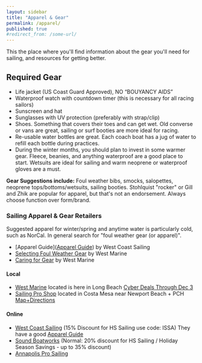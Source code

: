 ```yaml
---
layout: sidebar
title: "Apparel & Gear"
permalink: /apparel/
published: true
#redirect_from: /some-url/
---
```



This the place where you'll find information about the gear you'll need for sailing, and resources for getting better.

## Required Gear

-   Life jacket (US Coast Guard Approved), NO “BOUYANCY AIDS”
-   Waterproof watch with countdown timer (this is necessary for all racing sailors)
-   Sunscreen and hat
-   Sunglasses with UV protection (preferably with strap/clip)
-   Shoes. Something that covers their toes and can get wet. Old converse or vans are great, sailing or surf booties are more ideal for racing.
-   Re-usable water bottles are great. Each coach boat has a jug of water to refill each bottle during practices.
-   During the winter months, you should plan to invest in some warmer gear. Fleece, beanies, and anything waterproof are a good place to start. Wetsuits are ideal for sailing and warm neoprene or waterproof gloves are a must. 


**Gear Suggestions include:** Foul weather bibs, smocks, salopettes, neoprene tops/bottoms/wetsuits, sailing booties.  Stohlquist "rocker" or Gill and Zhik are popular for apparel, but that's not an endorsement.  Always choose function over form/brand.  


### Sailing Apparel & Gear Retailers

Suggested apparel for winter/spring and anytime water is particularly cold, such as NorCal.  In general search for "foul weather gear (or apparel)".

-   [Apparel Guide]([Apparel Guide](https://www.westcoastsailing.net/default/blog/scholastic-sailing-apparel-guide/)) by West Coast Sailing
-   [Selecting Foul Weather Gear](https://www.westmarine.com/WestAdvisor/Selecting-Foul-Weather-Gear) by West Marine
-   [Caring for Gear](https://www.westmarine.com/WestAdvisor/DIY-Caring-For-Your-Foul-Weather-Gear) by West Marine

#### Local

-   [West Marine](https://www.westmarine.com/) located is here in Long Beach  [Cyber Deals Through Dec 3](https://www.westmarine.com/?mrkgcl=481&mrkgadid=245084753&rkg_id=h-bd58da4d659af1b1c55f1d725381c061_t-1512083604&cm_mmc=PS-_-Google-_-Brand-_-marine%2520west%2520store&adpos=1t1&creative=235610244709&device=c&matchtype=b&network=g&gclid=CjwKCAiA9f7QBRBpEiwApLGUilfbRyh04ga2UnwtR-2zxEheQ2ZkxfL77THFqqKPCq0W9UubjJNtbBoCe9QQAvD_BwE)
-   [Sailing Pro Shop](http://www.sailingproshop.com/) located in Costa Mesa near Newport Beach + PCH [Map+Directions](https://www.google.com/maps/place/Sailing+Pro+Shop/@33.6307492,-117.9246498,15z)


#### Online

-   [West Coast Sailing](https://www.westcoastsailing.net/default/about/scholastic/high-school-sailing.html) (15% Discount for HS Sailing use code: ISSA)  They have a good [Apparel Guide](https://www.westcoastsailing.net/default/blog/scholastic-sailing-apparel-guide/)
-   [Sound Boatworks](https://www.shopsoundboatworks.com/) (Normal: 20% discount for HS Sailing / Holiday Season Savings - up to 35% discount)
-   [Annapolis Pro Sailing](http://www.apsltd.com/)
